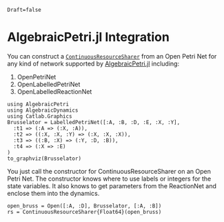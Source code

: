 ````@meta
Draft=false
````
# AlgebraicPetri.jl Integration

You can construct a [`ContinuousResourceSharer`](@ref) from an Open Petri Net for any kind of network supported by [AlgebraicPetri.jl](https://algebraicjulia.github.io/AlgebraicPetri.jl/dev/) including:

1. OpenPetriNet
2. OpenLabelledPetriNet
3. OpenLabelledReactionNet

````@example AlgPetri
using AlgebraicPetri
using AlgebraicDynamics
using Catlab.Graphics
Brusselator = LabelledPetriNet([:A, :B, :D, :E, :X, :Y],
  :t1 => (:A => (:X, :A)),
  :t2 => ((:X, :X, :Y) => (:X, :X, :X)),
  :t3 => ((:B, :X) => (:Y, :D, :B)),
  :t4 => (:X => :E)
)
to_graphviz(Brusselator)
````

You just call the constructor for ContinuousResourceSharer on an Open Petri Net. 
The constructor knows where to use labels or integers for the state variables.
It also knows to get parameters from the ReactionNet and enclose them into the dynamics.

````@example AlgPetri
open_bruss = Open([:A, :D], Brusselator, [:A, :B])
rs = ContinuousResourceSharer{Float64}(open_bruss)
````